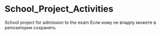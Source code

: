 # School_Project_Activities
School project for admission to the exam
Если кому не впадлу можете в репозитории сохранять
